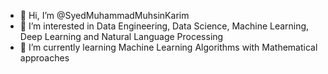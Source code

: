 - 👋 Hi, I’m @SyedMuhammadMuhsinKarim
- 👀 I’m interested in Data Engineering, Data Science, Machine Learning, Deep Learning and Natural Language Processing
- 🌱 I’m currently learning Machine Learning Algorithms with Mathematical approaches

<!---
SyedMuhammadMuhsinKarim/SyedMuhammadMuhsinKarim is a ✨ special ✨ repository because its `README.md` (this file) appears on your GitHub profile.
You can click the Preview link to take a look at your changes.
--->
